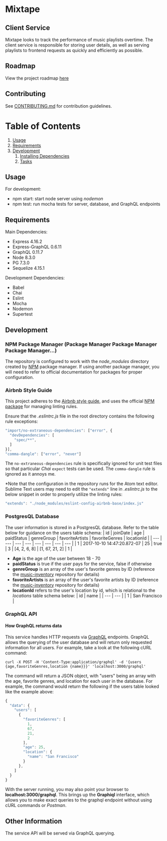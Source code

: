 # Mixtape
## Client Service

Mixtape looks to track the performance of music playlists overtime. The client service is responsible for storing user details, as well as serving playlists to frontend requests as quickly and efficiently as possible.

## Roadmap

View the project roadmap [here](LINK_TO_DOC)

## Contributing

See [CONTRIBUTING.md](CONTRIBUTING.md) for contribution guidelines.

# Table of Contents

1. [Usage](#Usage)
1. [Requirements](#requirements)
1. [Development](#development)
    1. [Installing Dependencies](#installing-dependencies)
    1. [Tasks](#tasks)

## Usage

For development:
- npm start: start node server using *nodemon*
- npm test: run mocha tests for server, database, and GraphQL endpoints

## Requirements
Main Dependencies:
- Express 4.16.2
- Express-GraphQL 0.6.11
- GraphQL 0.11.7
- Node 8.3.0
- PG 7.3.0
- Sequelize 4.15.1

Development Dependencies:
- Babel
- Chai
- Eslint
- Mocha
- Nodemon
- Supertest

## Development
### NPM Package Manager (Package Manager Package Manager Package Manager...)
The repository is configured to work with the *node_modules* directory created by [NPM](https://www.npmjs.com/) package manager. If using another package manager, you will need to refer to official documentation for packages for proper configuration.

### Airbnb Style Guide
This project adheres to the [Airbnb style guide](https://github.com/airbnb/javascript), and uses the official [NPM package](https://www.npmjs.com/package/eslint-config-airbnb) for managing linting rules.

Ensure that the *.eslintrc.js* file in the root directory contains the following rule exceptions:
```javascript
"import/no-extraneous-dependencies": ["error", {
  "devDependencies": [
    "spec/**",
  ]
}],
"comma-dangle": ["error", "never"]
```
The `no-extraneous-dependencies` rule is specifically ignored for unit test files so that particular *Chai* `expect` tests can be used. The `comma-dangle` rule is ignored as it annoys me.

*Note that the configuration in the repository runs for the Atom text editor. Sublime Text users may need to edit the `"extends"` line in *.eslintrc.js* to the below snippet in order to properly utilize the linting rules:
```javascript
"extends": "./node_modules/eslint-config-airbnb-base/index.js"
```

### PostgresQL Database
The user information is stored in a PostgresQL database. Refer to the table below for guidance on the users table schema:
| id | joinDate | age | paidStatus | genreGroup | favoriteArtists | favoriteGenres | locationId |
| --- | --- | --- | --- | --- | --- | --- | --- |
| 1 | 2017-10-10 14:47:20.872-07 | 25 | true | 3 | [4, 2, 6, 8] | [1, 67, 21, 2] | 1 |
- **Age** is the age of the user between 18 - 70
- **paidStatus** is true if the user pays for the service, false if otherwise
- **genreGroup** is an array of the user's favorite genres by ID (reference the [music-inventory](https://github.com/mixtape81/music-inventory) repository for details)
- **favoriteArtists** is an array of the user's favorite artists by ID (reference the [music-inventory](https://github.com/mixtape81/music-inventory) repository for details)
- **locationId** refers to the user's location by id, which is relational to the *locations* table schema below:
| id | name |
| --- | --- |
| 1 | San Francisco |

### GraphQL API
#### How GraphQL returns data
This service handles HTTP requests via [GraphQL](http://graphql.org/) endpoints. GraphQL allows the querying of the user database and will return only requested information for all users. For example, take a look at the following cURL command:
```
curl -X POST -H 'Content-Type:application/graphql' -d '{users {age,favoriteGenres,location {name}}}' 'localhost:3000/graphql'
```
The command will return a JSON object, with "users" being an array with the age, favorite genres, and location for each user in the database. For example, the command would return the following if the users table looked like the example above:
```javascript
{
  "data": {
    "users": [
      {
        "favoriteGenres": [
          1,
          67,
          21,
          2
        ],
        "age": 25,
        "location": {
          "name": "San Francisco"
        }
      },
    ]
  }
}
```
With the server running, you may also point your browser to **localhost:3000/graphql**. This brings up the **Graphiql** interface, which allows you to make exact queries to the graphql endpoint without using cURL commands or *Postman*.

## Other Information
The service API will be served via GraphQL querying.
